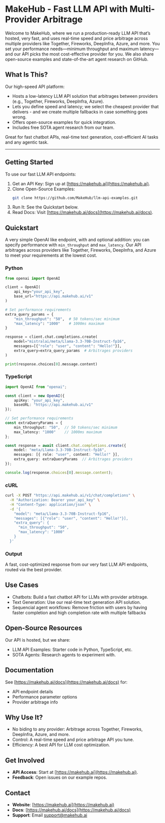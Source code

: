 # MakeHub - Fast LLM API with Multi-Provider Arbitrage

Welcome to MakeHub, where we run a production-ready LLM API that’s hosted, very fast, and uses real-time speed and price arbitrage across multiple providers like Together, Fireworks, DeepInfra, Azure, and more. You set your performance needs—minimum throughput and maximum latency—and our API picks the most cost-effective provider for you. We also share open-source examples and state-of-the-art agent research on GitHub.

## What Is This?
Our high-speed API platform:
- Hosts a low-latency LLM API solution that arbitrages between providers (e.g., Together, Fireworks, DeepInfra, Azure).
- Lets you define speed and latency; we select the cheapest provider that delivers - and we create multiple fallbacks in case something goes wrong.
- Offers open-source examples for quick integration.
- Includes free SOTA agent research from our team.

Great for fast chatbot APIs, real-time text generation, cost-efficient AI tasks and any agentic task.

---

## Getting Started
To use our fast LLM API endpoints:
1. Get an API Key: Sign up at [https://makehub.ai](https://makehub.ai).
2. Clone Open-Source Examples:
   ```bash
   git clone https://github.com/MakeHub/llm-api-examples.git
   ```
3. Run It: See the Quickstart below.
4. Read Docs: Visit [https://makehub.ai/docs](https://makehub.ai/docs).

## Quickstart
A very simple OpenAI like endpoint, with and optional addition: you can specify performance with `min_throughput` and `max_latency`. Our API arbitrages across providers like Together, Fireworks, DeepInfra, and Azure to meet your requirements at the lowest cost.

### Python
```python
from openai import OpenAI

client = OpenAI(
    api_key="your_api_key",
    base_url="https://api.makehub.ai/v1"
)

# Set performance requirements
extra_query_params = {
    "min_throughput": "50",  # 50 tokens/sec minimum
    "max_latency": "1000"    # 1000ms maximum
}

response = client.chat.completions.create(
    model="mistralai/meta/Llama-3.3-70B-Instruct-fp16",
    messages=[{"role": "user", "content": "Hello!"}],
    extra_query=extra_query_params  # Arbitrages providers
)

print(response.choices[0].message.content)
```

### TypeScript
```typescript
import OpenAI from "openai";

const client = new OpenAI({
    apiKey: "your_api_key",
    baseURL: "https://api.makehub.ai/v1"
});

// Set performance requirements
const extraQueryParams = {
    min_throughput: "50",  // 50 tokens/sec minimum
    max_latency: "1000"    // 1000ms maximum
};

const response = await client.chat.completions.create({
    model: "meta/Llama-3.3-70B-Instruct-fp16",
    messages: [{ role: "user", content: "Hello!" }],
    extra_query: extraQueryParams  // Arbitrages providers
});

console.log(response.choices[0].message.content);
```

### cURL
```bash
curl -X POST "https://api.makehub.ai/v1/chat/completions" \
  -H "Authorization: Bearer your_api_key" \
  -H "Content-Type: application/json" \
  -d '{
    "model": "meta/Llama-3.3-70B-Instruct-fp16",
    "messages": [{"role": "user", "content": "Hello!"}],
    "extra_query": {
      "min_throughput": "50",
      "max_latency": "1000"
    }
  }'
```

### Output
A fast, cost-optimized response from our very fast LLM API endpoints, routed via the best provider.

## Use Cases
- Chatbots: Build a fast chatbot API for LLMs with provider arbitrage.
- Text Generation: Use our real-time text generation API solution.
- Sequencial agent workflows: Remove friction with users by having faster completion and high completion rate with multiple fallbacks

## Open-Source Resources
Our API is hosted, but we share:
- LLM API Examples: Starter code in Python, TypeScript, etc.
- SOTA Agents: Research agents to experiment with.

## Documentation
See [https://makehub.ai/docs](https://makehub.ai/docs) for:
- API endpoint details
- Performance parameter options
- Provider arbitrage info

## Why Use It?
- No biding to any provider: Arbitrage across Together, Fireworks, DeepInfra, Azure, and more.
- Control: A real-time speed and price arbitrage API you tune.
- Efficiency: A best API for LLM cost optimization.

## Get Involved
- **API Access**: Start at [https://makehub.ai](https://makehub.ai).
- **Feedback**: Open issues on our example repos.

## Contact
- **Website**: [https://makehub.ai](https://makehub.ai)
- **Docs**: [https://makehub.ai/docs](https://makehub.ai/docs)
- **Support**: Email [support@makehub.ai](mailto:support@makehub.ai)
